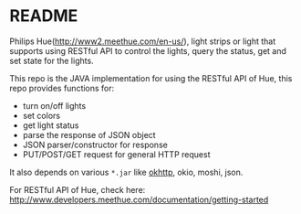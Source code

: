 README
====

Philips Hue(http://www2.meethue.com/en-us/), light strips or light that supports using RESTful API to control the lights, query the status, get and set state for the lights.

This repo is the JAVA implementation for using the RESTful API of Hue, this repo provides functions for:

* turn on/off lights
* set colors
* get light status
* parse the response of JSON object
* JSON parser/constructor for response
* PUT/POST/GET request for general HTTP request

It also depends on various `*.jar` like [okhttp](http://square.github.io/okhttp/), okio, moshi, json.

For RESTful API of Hue, check here: http://www.developers.meethue.com/documentation/getting-started
